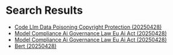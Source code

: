 # Search Results


- [Code Llm Data Poisoning Copyright Protection (20250428)](2025/04/20250428_code_llm_data_poisoning_copyright_protection.md)
- [Model Compliance Ai Governance Law Eu Ai Act (20250428)](2025/04/20250428_model_compliance_ai_governance_law_eu_ai_act.md)
- [Model Compliance Ai Governance Law Eu Ai Act (20250428)](2025/04/20250428_model_compliance_ai_governance_law_eu_ai_act.md)
- [Bert (20250428)](2025/04/20250428_bert.md)
